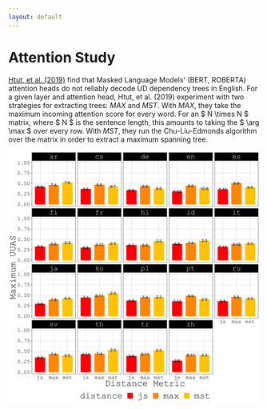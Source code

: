 ```yaml
---
layout: default
---
```


# Attention Study

[Htut, et al. (2019)](https://arxiv.org/pdf/1911.12246.pdf) find that Masked Language Models' (BERT, ROBERTA) attention heads do not reliably decode UD dependency trees in English. For a given layer and attention head, Htut, et al. (2019) experiment with two strategies for extracting trees: *MAX* and *MST*. With *MAX*, they take the maximum incoming attention score for every word. For an $ N \times N $ matrix, where $ N $ is the sentence length, this amounts to taking the $ \arg \max $ over every row. With *MST*, they run the Chu-Liu-Edmonds algorithm over the matrix in order to extract a maximum spanning tree. 

![tree_results](images/uuas_total.png)
